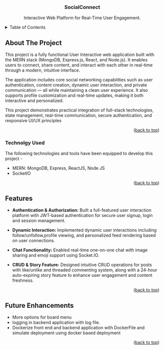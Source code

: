 <div id="top"></div>

<!-- PROJECT LOGO -->
<br />
<div align="center">
  <h3 align="center">SocialConnect</h3>

  <p align="center">
        Interactive Web Platform for Real-Time User Engagement.
    <br />
  </p>
</div>



<!-- TABLE OF CONTENTS -->
<details>
  <summary>Table of Contents</summary>
  <ol>
    <li>
      <a href="#about-the-project">About The Project</a>
      <ul>
        <li><a href="#technolgy-used">Technologies</a></li>
      </ul>
    </li>
    <li>
      <a href="#getting-started">Getting Started</a>
    </li>
    <li><a href="#features">Features</a></li>
    <li><a href="#database-design">Database Design</a></li>
    <li><a href="#application-screenshots">Application Screenshots</a></li>
    <li><a href="#future-enhancements">Future Enhancements</a></li>
  </ol>
</details>



<!-- ABOUT THE PROJECT -->
## About The Project
This project is a fully functional User Interactive web application built with the MERN stack (MongoDB, Express.js, React, and Node.js). It enables users to connect, share content, and interact with each other in real-time through a modern, intuitive interface.

The application includes core social networking capabilities such as user authentication, content creation, dynamic user interaction, and private communication — all while maintaining a clean user experience. It also supports profile customization and real-time updates, making it both interactive and personalized.

This project demonstrates practical integration of full-stack technologies, state management, real-time communication, secure authentication, and responsive UI/UX principles

<p align="right">(<a href="#top">back to top</a>)</p>



### Technolgy Used

The following technologies and tools have been equipped to develop this project -

* MERN: MongoDB, Express, ReactJS, Node JS
* SocketIO

<p align="right">(<a href="#top">back to top</a>)</p>




<!-- Features -->
## Features

- **Authentication & Authorization:** Built a full-featured user interaction platform with JWT-based authentication for secure user signup, login and session management.
- **Dynamic Interaction:** Implemented dynamic user interactions including follow/unfollow,profile viewing, and personalized feed rendering based on user connections.
- **Chat Functionality:** Enabled real-time one-on-one chat with image sharing and emoji support using Socket.IO.

- **CRUD & Story Feature:** Designed intuitive CRUD operations for posts with like/unlike and threaded commenting system, along with a
24-hour auto-expiring story feature to enhance user engagement and content freshness.


<p align="right">(<a href="#top">back to top</a>)</p>



## Future Enhancements

<ul>
    <li>More options for board menu</li>
    <li>logging in backend application with log file.
</li>
    <li>Dockerize front end and backend application with DockerFile and simulate deployment using docker based deployment
</li>
</ul>

<p align="right">(<a href="#top">back to top</a>)</p>

